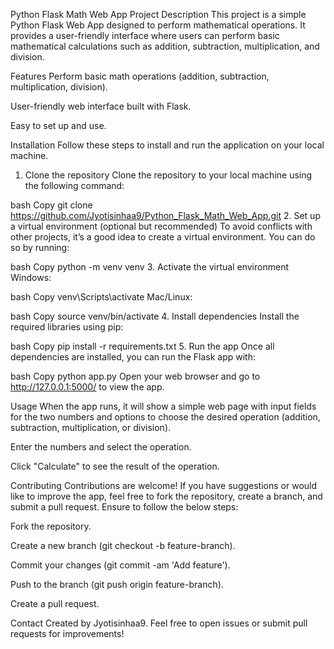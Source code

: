 Python Flask Math Web App
Project Description
This project is a simple Python Flask Web App designed to perform mathematical operations. It provides a user-friendly interface where users can perform basic mathematical calculations such as addition, subtraction, multiplication, and division.

Features
Perform basic math operations (addition, subtraction, multiplication, division).

User-friendly web interface built with Flask.

Easy to set up and use.

Installation
Follow these steps to install and run the application on your local machine.

1. Clone the repository
Clone the repository to your local machine using the following command:

bash
Copy
git clone https://github.com/Jyotisinhaa9/Python_Flask_Math_Web_App.git
2. Set up a virtual environment (optional but recommended)
To avoid conflicts with other projects, it’s a good idea to create a virtual environment. You can do so by running:

bash
Copy
python -m venv venv
3. Activate the virtual environment
Windows:

bash
Copy
venv\Scripts\activate
Mac/Linux:

bash
Copy
source venv/bin/activate
4. Install dependencies
Install the required libraries using pip:

bash
Copy
pip install -r requirements.txt
5. Run the app
Once all dependencies are installed, you can run the Flask app with:

bash
Copy
python app.py
Open your web browser and go to http://127.0.0.1:5000/ to view the app.

Usage
When the app runs, it will show a simple web page with input fields for the two numbers and options to choose the desired operation (addition, subtraction, multiplication, or division).

Enter the numbers and select the operation.

Click "Calculate" to see the result of the operation.

Contributing
Contributions are welcome! If you have suggestions or would like to improve the app, feel free to fork the repository, create a branch, and submit a pull request. Ensure to follow the below steps:

Fork the repository.

Create a new branch (git checkout -b feature-branch).

Commit your changes (git commit -am 'Add feature').

Push to the branch (git push origin feature-branch).

Create a pull request.


Contact
Created by Jyotisinhaa9. Feel free to open issues or submit pull requests for improvements!

